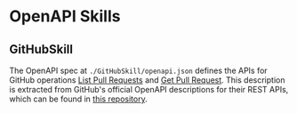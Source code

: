 # OpenAPI Skills

## GitHubSkill
The OpenAPI spec at `./GitHubSkill/openapi.json` defines the APIs for GitHub operations [List Pull Requests](https://docs.github.com/en/rest/pulls/pulls?apiVersion=2022-11-28#list-pull-requests) and [Get Pull Request](https://docs.github.com/en/rest/pulls/pulls?apiVersion=2022-11-28#get-a-pull-request). This description is extracted from GitHub's official OpenAPI descriptions for their REST APIs, which can be found in [this repository](https://github.com/github/rest-api-description/blob/main/descriptions/ghec/ghec.2022-11-28.json).